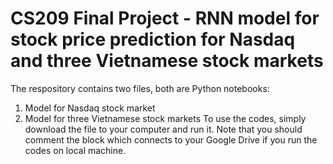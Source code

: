 # CS209 Final Project - RNN model for stock price prediction for Nasdaq and three Vietnamese stock markets
The respository contains two files, both are Python notebooks:
1. Model for Nasdaq stock market
2. Model for three Vietnamese stock markets
To use the codes, simply download the file to your computer and run it. Note that you should comment the block which connects to your Google Drive if you run the codes on local machine.

